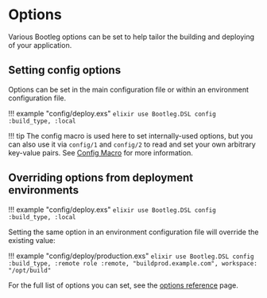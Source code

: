 # Options

Various Bootleg options can be set to help tailor the building and deploying of your application.

## Setting config options

Options can be set in the main configuration file or within an environment configuration file.

!!! example "config/deploy.exs"
    ```elixir
    use Bootleg.DSL
    config :build_type, :local
    ```

!!! tip
    The config macro is used here to set internally-used options, but you can also use it via `config/1` and `config/2` to read and set your own arbitrary key-value pairs. See [Config Macro](/reference/config_macro.md) for more information.

## Overriding options from deployment environments

!!! example "config/deploy.exs"
    ```elixir
    use Bootleg.DSL
    config :build_type, :local
    ```

Setting the same option in an environment configuration file will override the existing value:

!!! example "config/deploy/production.exs"
    ```elixir
    use Bootleg.DSL
    config :build_type, :remote
    role :remote, "buildprod.example.com", workspace: "/opt/build"
    ```

For the full list of options you can set, see the [options reference](/reference/options.md) page.
